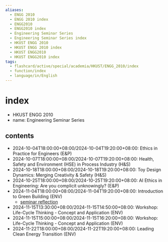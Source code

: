 ```yaml
---
aliases:
  - ENGG 2010
  - ENGG 2010 index
  - ENGG2010
  - ENGG2010 index
  - Engineering Seminar Series
  - Engineering Seminar Series index
  - HKUST ENGG 2010
  - HKUST ENGG 2010 index
  - HKUST ENGG2010
  - HKUST ENGG2010 index
tags:
  - flashcard/active/special/academia/HKUST/ENGG_2010/index
  - function/index
  - language/in/English
---
```


# index

- HKUST ENGG 2010
- name: Engineering Seminar Series

## contents

- 2024-10-04T18:00:00+08:00/2024-10-04T19:20:00+08:00: Ethics in Practice for Engineers (E&P)
- 2024-10-07T18:00:00+08:00/2024-10-07T19:20:00+08:00: Health, Safety and Environment (HSE) in Process Industry (H&S)
- 2024-10-18T18:00:00+08:00/2024-10-18T19:20:00+08:00: Toy Design Dynamics: Merging Creativity & Safety (H&S)
- 2024-10-25T18:00:00+08:00/2024-10-25T19:20:00+08:00: AI Ethics in Engineering: Are you complicit unknowingly? (E&P)
- 2024-11-04T18:00:00+08:00/2024-11-04T19:20:00+08:00: Introduction to Green Building (ENV)
  - [seminar reflection](assignments/Seminar%20Reflection%20on%202024-11-04%20[ENV]%20Introduction%20to%20Green%20Building/submission.md)
- 2024-11-15T13:30:00+08:00/2024-11-15T14:50:00+08:00: Workshop: Life-Cycle Thinking - Concept and Application (ENV)
- 2024-11-15T15:00:00+08:00/2024-11-15T16:20:00+08:00: Workshop: Life-Cycle Thinking - Concept and Application (ENV)
- 2024-11-22T18:00:00+08:00/2024-11-22T19:20:00+08:00: Leading Clean Energy Transition (ENV)
